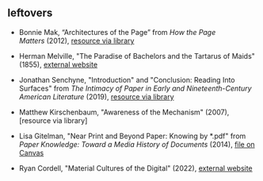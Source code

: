 
## leftovers

+ Bonnie Mak, “Architectures of the Page” from _How the Page Matters_ (2012), [resource via library](https://ebookcentral.proquest.com/lib/uiuc/detail.action?docID=4672399)

+ Herman Melville, "The Paradise of Bachelors and the Tartarus of Maids" (1855), [external website](https://babel.hathitrust.org/cgi/pt?id=uc1.b000541557&view=1up&seq=682)
+ Jonathan Senchyne, "Introduction" and "Conclusion: Reading Into Surfaces" from _The Intimacy of Paper in Early and Nineteenth-Century American Literature_ (2019), [resource via library](https://muse-jhu-edu.proxy2.library.illinois.edu/book/78288)
+ Matthew Kirschenbaum, "Awareness of the Mechanism" (2007), [resource via library]
+ Lisa Gitelman, "Near Print and Beyond Paper: Knowing by \*.pdf" from _Paper Knowledge: Toward a Media History of Documents_ (2014), [file on Canvas](https://canvas.illinois.edu/courses/32809/files/folder/Readings?preview=7831903)
+ Ryan Cordell, "Material Cultures of the Digital" (2022), [external website](https://ryancordell.org/research/materialdigital/)
